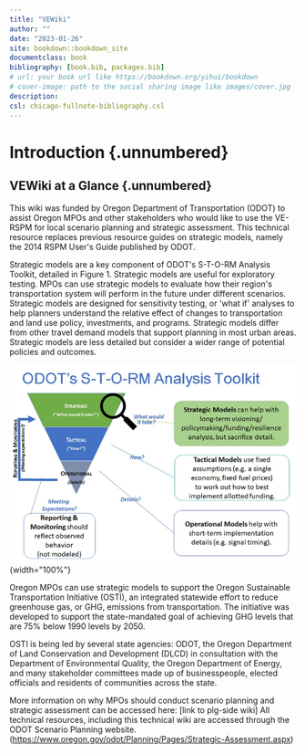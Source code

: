 ```yaml
---
title: "VEWiki"
author: ""
date: "2023-01-26"
site: bookdown::bookdown_site
documentclass: book
bibliography: [book.bib, packages.bib]
# url: your book url like https://bookdown.org/yihui/bookdown
# cover-image: path to the social sharing image like images/cover.jpg
description: 
csl: chicago-fullnote-bibliography.csl
---
```


# Introduction {.unnumbered}

## VEWiki at a Glance {.unnumbered}

This wiki was funded by Oregon Department of Transportation (ODOT) to assist Oregon MPOs and other stakeholders who would like to use the VE-RSPM for local scenario planning and strategic assessment. This technical resource replaces previous resource guides on strategic models, namely the 2014 RSPM User's Guide published by ODOT.

Strategic models are a key component of ODOT's S-T-O-RM Analysis Toolkit, detailed in Figure 1. Strategic models are useful for exploratory testing. MPOs can use strategic models to evaluate how their region's transportation system will perform in the future under different scenarios. Strategic models are designed for sensitivity testing, or 'what if' analyses to help planners understand the relative effect of changes to transportation and land use policy, investments, and programs. Strategic models differ from other travel demand models that support planning in most urban areas. Strategic models are less detailed but consider a wider range of potential policies and outcomes.

![FIGURE 1. Oregon STORM framework. Source: ODOT](images/OR_STORM.jpg){width="100%"}

Oregon MPOs can use strategic models to support the Oregon Sustainable Transportation Initiative (OSTI), an integrated statewide effort to reduce greenhouse gas, or GHG, emissions from transportation. The initiative was developed to support the state-mandated goal of achieving GHG levels that are 75% below 1990 levels by 2050.

OSTI is being led by several state agencies: ODOT, the Oregon Department of Land Conservation and Development (DLCD) in consultation with the Department of Environmental Quality, the Oregon Department of Energy, and many stakeholder committees made up of businesspeople, elected officials and residents of communities across the state.

More information on why MPOs should conduct scenario planning and strategic assessment can be accessed here: [link to plg-side wiki] All technical resources, including this technical wiki are accessed through the ODOT Scenario Planning website. (<https://www.oregon.gov/odot/Planning/Pages/Strategic-Assessment.aspx>)
